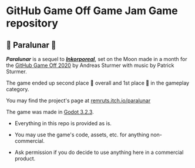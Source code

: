 # GitHub Game Off Game Jam Game repository
## 👻 Paralunar 🌙
_**Paralunar**_ is a sequel to [_**Inkorporeal**_](https://github.com/Remruts/Inkorporeal), set on the Moon made in a month for the [GitHub Game Off 2020](https://itch.io/jam/game-off-2020) by Andreas Sturmer with music by Patrick Sturmer. 

The game ended up second place 🥈 overall and 1st place 🥇 in the gameplay category.

You may find the project's page at [remruts.itch.io/paralunar](https://remruts.itch.io/paralunar)

The game was made in [Godot 3.2.3](https://godotengine.org/). 

- Everything in this repo is provided as is. 

- You may use the game's code, assets, etc. for anything non-commercial. 

- Ask permission if you do decide to use anything here in a commercial product.
